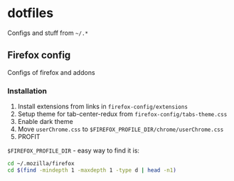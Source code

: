 # dotfiles

Configs and stuff from `~/.*`

## Firefox config

Configs of firefox and addons

### Installation
1. Install extensions from links in `firefox-config/extensions`
2. Setup theme for tab-center-redux from `firefox-config/tabs-theme.css`
3. Enable dark theme
4. Move `userChrome.css` to `$FIREFOX_PROFILE_DIR/chrome/userChrome.css`
5. PROFIT

`$FIREFOX_PROFILE_DIR` - easy way to find it is: 
```bash
cd ~/.mozilla/firefox
cd $(find -mindepth 1 -maxdepth 1 -type d | head -n1)
```

